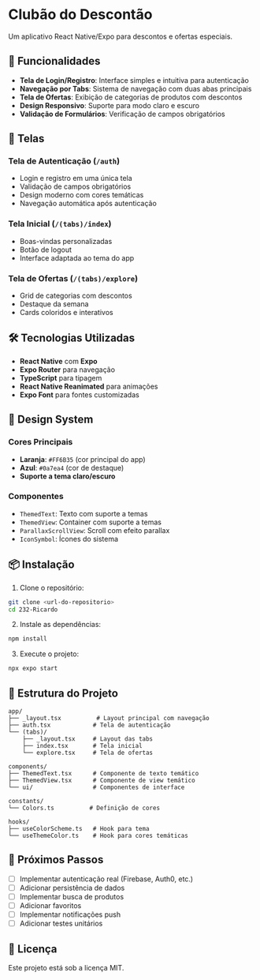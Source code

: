 # Clubão do Descontão

Um aplicativo React Native/Expo para descontos e ofertas especiais.

## 🚀 Funcionalidades

- **Tela de Login/Registro**: Interface simples e intuitiva para autenticação
- **Navegação por Tabs**: Sistema de navegação com duas abas principais
- **Tela de Ofertas**: Exibição de categorias de produtos com descontos
- **Design Responsivo**: Suporte para modo claro e escuro
- **Validação de Formulários**: Verificação de campos obrigatórios

## 📱 Telas

### Tela de Autenticação (`/auth`)
- Login e registro em uma única tela
- Validação de campos obrigatórios
- Design moderno com cores temáticas
- Navegação automática após autenticação

### Tela Inicial (`/(tabs)/index`)
- Boas-vindas personalizadas
- Botão de logout
- Interface adaptada ao tema do app

### Tela de Ofertas (`/(tabs)/explore`)
- Grid de categorias com descontos
- Destaque da semana
- Cards coloridos e interativos

## 🛠️ Tecnologias Utilizadas

- **React Native** com **Expo**
- **Expo Router** para navegação
- **TypeScript** para tipagem
- **React Native Reanimated** para animações
- **Expo Font** para fontes customizadas

## 🎨 Design System

### Cores Principais
- **Laranja**: `#FF6B35` (cor principal do app)
- **Azul**: `#0a7ea4` (cor de destaque)
- **Suporte a tema claro/escuro**

### Componentes
- `ThemedText`: Texto com suporte a temas
- `ThemedView`: Container com suporte a temas
- `ParallaxScrollView`: Scroll com efeito parallax
- `IconSymbol`: Ícones do sistema

## 📦 Instalação

1. Clone o repositório:
```bash
git clone <url-do-repositorio>
cd 232-Ricardo
```

2. Instale as dependências:
```bash
npm install
```

3. Execute o projeto:
```bash
npx expo start
```

## 🔧 Estrutura do Projeto

```
app/
├── _layout.tsx          # Layout principal com navegação
├── auth.tsx            # Tela de autenticação
└── (tabs)/
    ├── _layout.tsx     # Layout das tabs
    ├── index.tsx       # Tela inicial
    └── explore.tsx     # Tela de ofertas

components/
├── ThemedText.tsx      # Componente de texto temático
├── ThemedView.tsx      # Componente de view temático
└── ui/                 # Componentes de interface

constants/
└── Colors.ts          # Definição de cores

hooks/
├── useColorScheme.ts   # Hook para tema
└── useThemeColor.ts    # Hook para cores temáticas
```

## 🎯 Próximos Passos

- [ ] Implementar autenticação real (Firebase, Auth0, etc.)
- [ ] Adicionar persistência de dados
- [ ] Implementar busca de produtos
- [ ] Adicionar favoritos
- [ ] Implementar notificações push
- [ ] Adicionar testes unitários

## 📄 Licença

Este projeto está sob a licença MIT.
